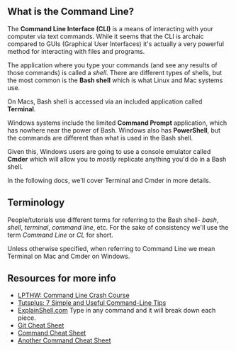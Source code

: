 ## What is the Command Line?
The **Command Line Interface (CLI)** is a means of interacting with your computer via text commands. While it seems that the CLI is archaic compared to GUIs (Graphical User Interfaces) it's actually a very powerful method for interacting with files and programs.

The application where you type your commands (and see any results of those commands) is called a *shell*. There are different types of shells, but the most common is the **Bash shell** which is what Linux and Mac systems use.

On Macs, Bash shell is accessed via an included application called **Terminal**.

Windows systems include the limited **Command Prompt** application, which has nowhere near the power of Bash. Windows also has **PowerShell**, but the commands are different than what is used in the Bash shell.

Given this, Windows users are going to use a console emulator called **Cmder** which will allow you to *mostly* replicate anything you'd do in a Bash shell.

In the following docs, we'll cover Terminal and Cmder in more details.




## Terminology
People/tutorials use different terms for referring to the Bash shell- *bash*, *shell*, *terminal*, *command line*, etc. For the sake of consistency we'll use the term *Command Line* or *CL* for short. 

Unless otherwise specified, when referring to Command Line we mean Terminal on Mac and Cmder on Windows.




## Resources for more info
- [LPTHW: Command Line Crash Course](http://learnpythonthehardway.org/book/appendixa.html)
- [Tutsplus: 7 Simple and Useful Command-Line Tips](http://code.tutsplus.com/tutorials/7-simple-and-useful-command-line-tips--net-11608)
- [ExplainShell.com](http://explainshell.com/) Type in any command and it will break down each piece.
- [Git Cheat Sheet](http://www.git-tower.com/files/cheatsheet/Git_Cheat_Sheet_grey.pdf)
- [Command Cheat Sheet](https://d1b10bmlvqabco.cloudfront.net/attach/hykay018bam4zp/hzpj56v4gkv2if/i0e6xgtr3j3y/linuxcheatsheet.pdf)
- [Another Command Cheat Sheet](http://www.pixelbeat.org/cmdline.html)


